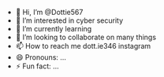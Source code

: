 - 👋 Hi, I’m @Dottie567
- 👀 I’m interested in cyber security
- 🌱 I’m currently learning 
- 💞️ I’m looking to collaborate on many things 
- 📫 How to reach me dott.ie346 instagram
- 😄 Pronouns: ...
- ⚡ Fun fact: ...

<!---
Dottie567/Dottie567 is a ✨ special ✨ repository because its `README.md` (this file) appears on your GitHub profile.
You can click the Preview link to take a look at your changes.
--->
